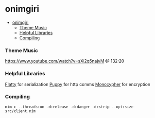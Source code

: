 # onimgiri

- [onimgiri](#onimgiri)
    - [Theme Music](#theme-music)
    - [Helpful Libraries](#helpful-libraries)
    - [Compiling](#compiling)

### Theme Music
https://www.youtube.com/watch?v=sXi2q5najvM @ 132:20

### Helpful Libraries
[Flatty](https://github.com/treeform/flatty) for serialization
[Puppy](https://github.com/treeform/puppy) for http comms
[Monocypher](https://github.com/markspanbroek/monocypher.nim) for encryption

### Compiling
```
nim c --threads:on -d:release -d:danger -d:strip --opt:size src/client.nim
```